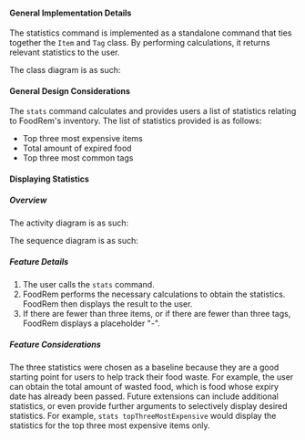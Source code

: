 <!-- markdownlint-disable-file first-line-h1 -->

#### General Implementation Details

The statistics command is implemented as a standalone command that ties together the `Item` and `Tag` class. By performing calculations, it returns relevant statistics to the user.

The class diagram is as such:

<!-- TODO: ADD ITEM CLASS DIAGRAM -->

#### General Design Considerations
The `stats` command calculates and provides users a list of statistics relating to FoodRem's inventory. The list of statistics provided is as follows:
* Top three most expensive items
* Total amount of expired food
* Top three most common tags

#### Displaying Statistics

##### Overview
The activity diagram is as such:

<!-- TODO: ACTIVITY DIAGRAM -->

The sequence diagram is as such:

<!-- TODO: SEQUENCE DIAGRAM -->

##### Feature Details
1. The user calls the `stats` command.
2. FoodRem performs the necessary calculations to obtain the statistics. FoodRem then displays the result to the user.
3. If there are fewer than three items, or if there are fewer than three tags, FoodRem displays a placeholder "-".


##### Feature Considerations
The three statistics were chosen as a baseline because they are a good starting point for users to help track their food waste. For example, the user can obtain the total amount of wasted food, which is food whose expiry date has already been passed. Future extensions can include additional statistics, or even provide further arguments to selectively display desired statistics. For example, `stats topThreeMostExpensive` would display the statistics for the top three most expensive items only.
